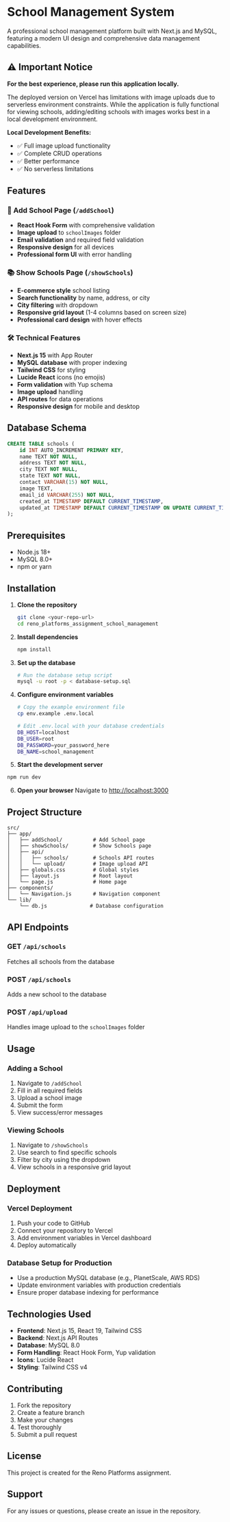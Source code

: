 # School Management System

A professional school management platform built with Next.js and MySQL, featuring a modern UI design and comprehensive data management capabilities.

## ⚠️ Important Notice

**For the best experience, please run this application locally.**

The deployed version on Vercel has limitations with image uploads due to serverless environment constraints. While the application is fully functional for viewing schools, adding/editing schools with images works best in a local development environment.

**Local Development Benefits:**

- ✅ Full image upload functionality
- ✅ Complete CRUD operations
- ✅ Better performance
- ✅ No serverless limitations

## Features

### 🏫 Add School Page (`/addSchool`)

- **React Hook Form** with comprehensive validation
- **Image upload** to `schoolImages` folder
- **Email validation** and required field validation
- **Responsive design** for all devices
- **Professional form UI** with error handling

### 📚 Show Schools Page (`/showSchools`)

- **E-commerce style** school listing
- **Search functionality** by name, address, or city
- **City filtering** with dropdown
- **Responsive grid layout** (1-4 columns based on screen size)
- **Professional card design** with hover effects

### 🛠 Technical Features

- **Next.js 15** with App Router
- **MySQL database** with proper indexing
- **Tailwind CSS** for styling
- **Lucide React** icons (no emojis)
- **Form validation** with Yup schema
- **Image upload** handling
- **API routes** for data operations
- **Responsive design** for mobile and desktop

## Database Schema

```sql
CREATE TABLE schools (
    id INT AUTO_INCREMENT PRIMARY KEY,
    name TEXT NOT NULL,
    address TEXT NOT NULL,
    city TEXT NOT NULL,
    state TEXT NOT NULL,
    contact VARCHAR(15) NOT NULL,
    image TEXT,
    email_id VARCHAR(255) NOT NULL,
    created_at TIMESTAMP DEFAULT CURRENT_TIMESTAMP,
    updated_at TIMESTAMP DEFAULT CURRENT_TIMESTAMP ON UPDATE CURRENT_TIMESTAMP
);
```

## Prerequisites

- Node.js 18+
- MySQL 8.0+
- npm or yarn

## Installation

1. **Clone the repository**

   ```bash
   git clone <your-repo-url>
   cd reno_platforms_assignment_school_management
   ```

2. **Install dependencies**

   ```bash
   npm install
   ```

3. **Set up the database**

   ```bash
   # Run the database setup script
   mysql -u root -p < database-setup.sql
   ```

4. **Configure environment variables**

   ```bash
   # Copy the example environment file
   cp env.example .env.local

   # Edit .env.local with your database credentials
   DB_HOST=localhost
   DB_USER=root
   DB_PASSWORD=your_password_here
   DB_NAME=school_management
   ```

5. **Start the development server**

```bash
npm run dev
```

6. **Open your browser**
   Navigate to [http://localhost:3000](http://localhost:3000)

## Project Structure

```
src/
├── app/
│   ├── addSchool/          # Add School page
│   ├── showSchools/        # Show Schools page
│   ├── api/
│   │   ├── schools/        # Schools API routes
│   │   └── upload/         # Image upload API
│   ├── globals.css         # Global styles
│   ├── layout.js           # Root layout
│   └── page.js             # Home page
├── components/
│   └── Navigation.js       # Navigation component
└── lib/
    └── db.js              # Database configuration
```

## API Endpoints

### GET `/api/schools`

Fetches all schools from the database

### POST `/api/schools`

Adds a new school to the database

### POST `/api/upload`

Handles image upload to the `schoolImages` folder

## Usage

### Adding a School

1. Navigate to `/addSchool`
2. Fill in all required fields
3. Upload a school image
4. Submit the form
5. View success/error messages

### Viewing Schools

1. Navigate to `/showSchools`
2. Use search to find specific schools
3. Filter by city using the dropdown
4. View schools in a responsive grid layout

## Deployment

### Vercel Deployment

1. Push your code to GitHub
2. Connect your repository to Vercel
3. Add environment variables in Vercel dashboard
4. Deploy automatically

### Database Setup for Production

- Use a production MySQL database (e.g., PlanetScale, AWS RDS)
- Update environment variables with production credentials
- Ensure proper database indexing for performance

## Technologies Used

- **Frontend**: Next.js 15, React 19, Tailwind CSS
- **Backend**: Next.js API Routes
- **Database**: MySQL 8.0
- **Form Handling**: React Hook Form, Yup validation
- **Icons**: Lucide React
- **Styling**: Tailwind CSS v4

## Contributing

1. Fork the repository
2. Create a feature branch
3. Make your changes
4. Test thoroughly
5. Submit a pull request

## License

This project is created for the Reno Platforms assignment.

## Support

For any issues or questions, please create an issue in the repository.
